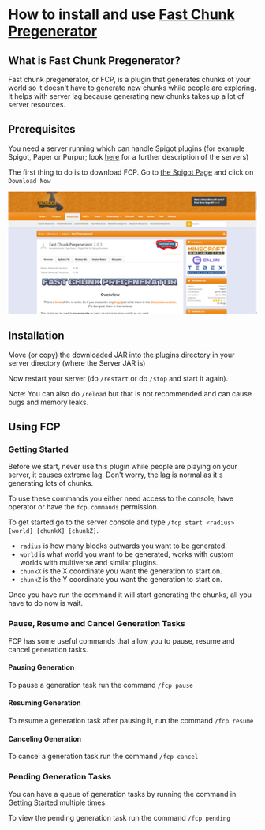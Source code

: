 # How to install and use [Fast Chunk Pregenerator](https://www.spigotmc.org/resources/fast-chunk-pregenerator.74429/)

## What is Fast Chunk Pregenerator?

Fast chunk pregenerator, or FCP, is a plugin that generates chunks of your world so it doesn't have to generate new chunks while people are exploring. It helps with server lag because generating new chunks takes up a lot of server resources. 

## Prerequisites

You need a server running which can handle Spigot plugins (for example Spigot, Paper or Purpur; look [here](../../../info/en_us/SERVER_JARS.md) for a further description of the servers)

The first thing to do is to download FCP. Go to [the Spigot Page](https://www.spigotmc.org/resources/fast-chunk-pregenerator.74429/) and click on `Download Now`

[![Image of the Spigot Page](../../../IMAGES/PLUGINS/FAST_CHUNK_PREGENERATOR/DOWNLOAD_EXAMPLE.PNG)](https://www.spigotmc.org/resources/fast-chunk-pregenerator.74429/)

## Installation

Move (or copy) the downloaded JAR into the plugins directory in your server directory (where the Server JAR is)

Now restart your server (do `/restart` or do `/stop` and start it again).

Note: You can also do `/reload` but that is not recommended and can cause bugs and memory leaks.

## Using FCP

### Getting Started

Before we start, never use this plugin while people are playing on your server, it causes extreme lag. Don't worry, the lag is normal as it's generating lots of chunks.

To use these commands you either need access to the console, have operator or have the `fcp.commands` permission.

To get started go to the server console and type `/fcp start <radius> [world] [chunkX] [chunkZ]`. 
- `radius` is how many blocks outwards you want to be generated. 
- `world` is what world you want to be generated, works with custom worlds with multiverse and similar plugins. 
- `chunkX` is the X coordinate you want the generation to start on. 
- `chunkZ` is the Y coordinate you want the generation to start on.

Once you have run the command it will start generating the chunks, all you have to do now is wait.

### Pause, Resume and Cancel Generation Tasks

FCP has some useful commands that allow you to pause, resume and cancel generation tasks. 

#### Pausing Generation

To pause a generation task run the command `/fcp pause`

#### Resuming Generation

To resume a generation task after pausing it, run the command `/fcp resume`

#### Canceling Generation

To cancel a generation task run the command `/fcp cancel`

### Pending Generation Tasks

You can have a queue of generation tasks by running the command in [Getting Started](FAST_CHUNK_PREGENERATOR.md#getting_started) multiple times. 

To view the pending generation task run the command `/fcp pending`